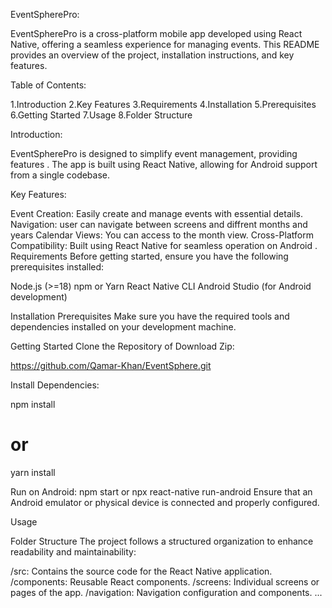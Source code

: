 EventSpherePro:

EventSpherePro is a cross-platform mobile app developed using React Native, offering a seamless experience for managing events. This README provides an overview of the project, installation instructions, and key features.

Table of Contents:

1.Introduction
2.Key Features
3.Requirements
4.Installation
5.Prerequisites
6.Getting Started
7.Usage
8.Folder Structure


Introduction:

EventSpherePro is designed to simplify event management, providing features . The app is built using React Native, allowing for Android  support from a single codebase.

Key Features:

Event Creation:
Easily create and manage events with essential details.
Navigation:
user can navigate between screens and diffrent months and years
Calendar Views:
You can access to the month view.
Cross-Platform Compatibility:
Built using React Native for seamless operation on Android .
Requirements
Before getting started, ensure you have the following prerequisites installed:

Node.js (>=18)
npm or Yarn
React Native CLI
Android Studio (for Android development)

Installation
Prerequisites
Make sure you have the required tools and dependencies installed on your development machine.

Getting Started
Clone the Repository of Download Zip:

https://github.com/Qamar-Khan/EventSphere.git

Install Dependencies:


npm install
# or
yarn install

Run on Android:
npm start 
or
npx react-native run-android
Ensure that an Android emulator or physical device is connected and properly configured.



Usage

Folder Structure
The project follows a structured organization to enhance readability and maintainability:

/src: Contains the source code for the React Native application.
/components: Reusable React components.
/screens: Individual screens or pages of the app.
/navigation: Navigation configuration and components.
...


